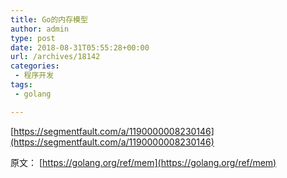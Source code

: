 ```yaml
---
title: Go的内存模型
author: admin
type: post
date: 2018-08-31T05:55:28+00:00
url: /archives/18142
categories:
 - 程序开发
tags:
 - golang

---
```

[https://segmentfault.com/a/1190000008230146](https://segmentfault.com/a/1190000008230146)

原文： [https://golang.org/ref/mem](https://golang.org/ref/mem)